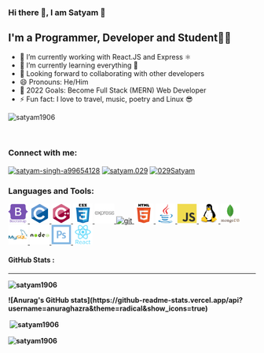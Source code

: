 ### Hi there 👋, I am Satyam 🙂
## I'm a Programmer, Developer and Student🧑‍🎓


- 🔭 I’m currently working with React.JS and Express ⚛
- 🌱 I’m currently learning everything 🤣
- 👯 Looking forward to collaborating with other developers <!-- - 📫 How to reach me: ... -->
- 😄 Pronouns: He/Him 
- 🥅 2022 Goals: Become Full Stack (MERN) Web Developer
- ⚡ Fun fact: I love to travel, music, poetry and Linux 😎

<p align="left"> <img src="https://komarev.com/ghpvc/?username=satyam1906&label=Profile%20views&color=0e75b6&style=flat" alt="satyam1906" /> </p>

<br />
<h3 align="left">Connect with me:</h3>
<p align="left">
<a href="https://linkedin.com/in/satyam-singh-a99654128" target="blank"><img align="center" src="https://raw.githubusercontent.com/rahuldkjain/github-profile-readme-generator/master/src/images/icons/Social/linked-in-alt.svg" alt="satyam-singh-a99654128" height="30" width="40" /></a>
<a href="https://instagram.com/satyam.029" target="blank"><img align="center" src="https://raw.githubusercontent.com/rahuldkjain/github-profile-readme-generator/master/src/images/icons/Social/instagram.svg" alt="satyam.029" height="30" width="40" /></a>
<a href="https://twitter.com/029Satyam" target="blank"><img align="center" src="https://raw.githubusercontent.com/rahuldkjain/github-profile-readme-generator/master/src/images/icons/Social/twitter.svg" alt="029Satyam" height="30" width="40" /></a>
</p>

<h3 align="left">Languages and Tools:</h3>
<p align="left"> <a href="https://getbootstrap.com" target="_blank" rel="noreferrer"> <img src="https://raw.githubusercontent.com/devicons/devicon/master/icons/bootstrap/bootstrap-plain-wordmark.svg" alt="bootstrap" width="40" height="40"/> </a> <a href="https://www.cprogramming.com/" target="_blank" rel="noreferrer"> <img src="https://raw.githubusercontent.com/devicons/devicon/master/icons/c/c-original.svg" alt="c" width="40" height="40"/> </a> <a href="https://www.w3schools.com/cpp/" target="_blank" rel="noreferrer"> <img src="https://raw.githubusercontent.com/devicons/devicon/master/icons/cplusplus/cplusplus-original.svg" alt="cplusplus" width="40" height="40"/> </a> <a href="https://www.w3schools.com/css/" target="_blank" rel="noreferrer"> <img src="https://raw.githubusercontent.com/devicons/devicon/master/icons/css3/css3-original-wordmark.svg" alt="css3" width="40" height="40"/> </a> <a href="https://expressjs.com" target="_blank" rel="noreferrer"> <img src="https://raw.githubusercontent.com/devicons/devicon/master/icons/express/express-original-wordmark.svg" alt="express" width="40" height="40"/> </a> <a href="https://git-scm.com/" target="_blank" rel="noreferrer"> <img src="https://www.vectorlogo.zone/logos/git-scm/git-scm-icon.svg" alt="git" width="40" height="40"/> </a> <a href="https://www.w3.org/html/" target="_blank" rel="noreferrer"> <img src="https://raw.githubusercontent.com/devicons/devicon/master/icons/html5/html5-original-wordmark.svg" alt="html5" width="40" height="40"/> </a> <a href="https://www.java.com" target="_blank" rel="noreferrer"> <img src="https://raw.githubusercontent.com/devicons/devicon/master/icons/java/java-original.svg" alt="java" width="40" height="40"/> </a> <a href="https://developer.mozilla.org/en-US/docs/Web/JavaScript" target="_blank" rel="noreferrer"> <img src="https://raw.githubusercontent.com/devicons/devicon/master/icons/javascript/javascript-original.svg" alt="javascript" width="40" height="40"/> </a> <a href="https://www.linux.org/" target="_blank" rel="noreferrer"> <img src="https://raw.githubusercontent.com/devicons/devicon/master/icons/linux/linux-original.svg" alt="linux" width="40" height="40"/> </a> <a href="https://www.mongodb.com/" target="_blank" rel="noreferrer"> <img src="https://raw.githubusercontent.com/devicons/devicon/master/icons/mongodb/mongodb-original-wordmark.svg" alt="mongodb" width="40" height="40"/> </a> <a href="https://www.mysql.com/" target="_blank" rel="noreferrer"> <img src="https://raw.githubusercontent.com/devicons/devicon/master/icons/mysql/mysql-original-wordmark.svg" alt="mysql" width="40" height="40"/> </a> <a href="https://nodejs.org" target="_blank" rel="noreferrer"> <img src="https://raw.githubusercontent.com/devicons/devicon/master/icons/nodejs/nodejs-original-wordmark.svg" alt="nodejs" width="40" height="40"/> </a> <a href="https://www.photoshop.com/en" target="_blank" rel="noreferrer"> <img src="https://raw.githubusercontent.com/devicons/devicon/master/icons/photoshop/photoshop-line.svg" alt="photoshop" width="40" height="40"/> </a> <a href="https://reactjs.org/" target="_blank" rel="noreferrer"> <img src="https://raw.githubusercontent.com/devicons/devicon/master/icons/react/react-original-wordmark.svg" alt="react" width="40" height="40"/> </a> </p>

<h4>GitHub Stats :<h4>
<hr>
 <p>
<img width="48%" src="https://github-readme-stats.vercel.app/api/top-langs?username=satyam1906&show_icons=true&locale=en&layout=compact&theme=blue-green&hide_border=true&count_private=true" alt="satyam1906" /></p>
 ![Anurag's GitHub stats](https://github-readme-stats.vercel.app/api?username=anuraghazra&theme=radical&show_icons=true)

<p>&nbsp;<img align="center" src="https://github-readme-stats.vercel.app/api?username=satyam1906&show_icons=true&locale=en&theme=blue-green&hide_border=true" alt="satyam1906" /></p>

<p><img align="center" src="https://github-readme-streak-stats.herokuapp.com/?user=satyam1906&&theme=blue-green&hide_border=true" alt="satyam1906" /></p>
